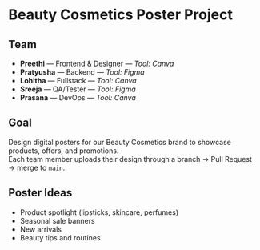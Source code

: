 # Beauty Cosmetics Poster Project

## Team
- **Preethi** — Frontend & Designer — *Tool: Canva*
- **Pratyusha** — Backend — *Tool: Figma*
- **Lohitha** — Fullstack — *Tool: Canva*
- **Sreeja** — QA/Tester — *Tool: Figma*
- **Prasana** — DevOps — *Tool: Canva*

## Goal
Design digital posters for our Beauty Cosmetics brand to showcase products, offers, and promotions.  
Each team member uploads their design through a branch → Pull Request → merge to `main`.

## Poster Ideas
- Product spotlight (lipsticks, skincare, perfumes)
- Seasonal sale banners
- New arrivals
- Beauty tips and routines
